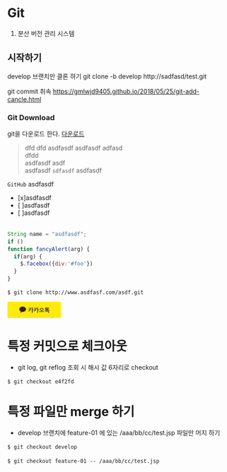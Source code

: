 # Git

1. 분산 버전 관리 시스템 

## 시작하기

develop 브랜치만 클론 하기
  git clone -b develop http://sadfasd/test.git


git commit 취속 
 https://gmlwjd9405.github.io/2018/05/25/git-add-cancle.html



### Git Download
git을 다운로드 한다. [다운로드](http://www.naver.com)

> dfd 
> dfd asdfasdf
> asdfasdf
> adfasd   
> dfdd  
> asdfasdf 
> asdf  
>asdfasdf `sdfasdf` asdfasdf


 

`GitHub` asdfasdf

- [x]asdfasdf 
- [ ]asdfasdf 
- [ ]asdfasdf

```javascript

String name = "asdfasdf";
if ()
function fancyAlert(arg) {
  if(arg) {
    $.facebox({div:'#foo'})
  }
}
```


```linux
$ git clone http://www.asdfasf.com/asdf.git
```


[![](btn_login_kakao.png)](http://naver.com)


# 특정 커밋으로 체크아웃 
- git log, git reflog 조회 시 해시 값 6자리로 checkout
```
$ git checkout e4f2fd
```


# 특정 파일만 merge 하기  
- develop 브랜치에 feature-01 에 있는 /aaa/bb/cc/test.jsp 파일만 머지 하기 
```
$ git checkout develop

$ git checkout feature-01 -- /aaa/bb/cc/test.jsp
```
